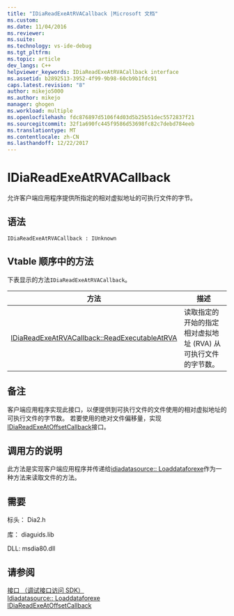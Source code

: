 ```yaml
---
title: "IDiaReadExeAtRVACallback |Microsoft 文档"
ms.custom: 
ms.date: 11/04/2016
ms.reviewer: 
ms.suite: 
ms.technology: vs-ide-debug
ms.tgt_pltfrm: 
ms.topic: article
dev_langs: C++
helpviewer_keywords: IDiaReadExeAtRVACallback interface
ms.assetid: b2892513-3952-4f99-9b98-60cb9b1fdc91
caps.latest.revision: "8"
author: mikejo5000
ms.author: mikejo
manager: ghogen
ms.workload: multiple
ms.openlocfilehash: fdc876897d5106f4d03d5b25b51dec5572837f21
ms.sourcegitcommit: 32f1a690fc445f9586d53698fc82c7debd784eeb
ms.translationtype: MT
ms.contentlocale: zh-CN
ms.lasthandoff: 12/22/2017
---
```

# <a name="idiareadexeatrvacallback"></a>IDiaReadExeAtRVACallback
允许客户端应用程序提供所指定的相对虚拟地址的可执行文件的字节。  
  
## <a name="syntax"></a>语法  
  
```  
IDiaReadExeAtRVACallback : IUnknown  
```  
  
## <a name="methods-in-vtable-order"></a>Vtable 顺序中的方法  
 下表显示的方法`IDiaReadExeAtRVACallback`。  
  
|方法|描述|  
|------------|-----------------|  
|[IDiaReadExeAtRVACallback::ReadExecutableAtRVA](../../debugger/debug-interface-access/idiareadexeatrvacallback-readexecutableatrva.md)|读取指定的开始的指定相对虚拟地址 (RVA) 从可执行文件的字节数。|  
  
## <a name="remarks"></a>备注  
 客户端应用程序实现此接口，以便提供到可执行文件的文件使用的相对虚拟地址的可执行文件的字节数。 若要使用的绝对文件偏移量，实现[IDiaReadExeAtOffsetCallback](../../debugger/debug-interface-access/idiareadexeatoffsetcallback.md)接口。  
  
## <a name="notes-for-callers"></a>调用方的说明  
 此方法是实现客户端应用程序并传递给[idiadatasource:: Loaddataforexe](../../debugger/debug-interface-access/idiadatasource-loaddataforexe.md)作为一种方法来读取文件的方法。  
  
## <a name="requirements"></a>需要  
 标头： Dia2.h  
  
 库： diaguids.lib  
  
 DLL: msdia80.dll  
  
## <a name="see-also"></a>请参阅  
 [接口 （调试接口访问 SDK）](../../debugger/debug-interface-access/interfaces-debug-interface-access-sdk.md)   
 [Idiadatasource:: Loaddataforexe](../../debugger/debug-interface-access/idiadatasource-loaddataforexe.md)   
 [IDiaReadExeAtOffsetCallback](../../debugger/debug-interface-access/idiareadexeatoffsetcallback.md)